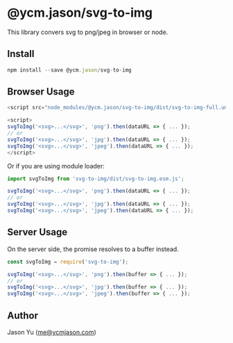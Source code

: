 # @ycm.jason/svg-to-img

This library convers svg to png/jpeg in browser or node.

## Install

```js
npm install --save @ycm.jason/svg-to-img
```

## Browser Usage

```js
<script src="node_modules/@ycm.jason/svg-to-img/dist/svg-to-img-full.umd.js"></script>

<script>
svgToImg('<svg>...</svg>', 'png').then(dataURL => { ... });
// or
svgToImg('<svg>...</svg>', 'jpg').then(dataURL => { ... });
svgToImg('<svg>...</svg>', 'jpeg').then(dataURL => { ... });
</script>
```

Or if you are using module loader:

```js
import svgToImg from 'svg-to-img/dist/svg-to-img.esm.js';

svgToImg('<svg>...</svg>', 'png').then(dataURL => { ... });
// or
svgToImg('<svg>...</svg>', 'jpg').then(dataURL => { ... });
svgToImg('<svg>...</svg>', 'jpeg').then(dataURL => { ... });
```

## Server Usage

On the server side, the promise resolves to a buffer instead.

```js
const svgToImg = require('svg-to-img');

svgToImg('<svg>...</svg>', 'png').then(buffer => { ... });
// or
svgToImg('<svg>...</svg>', 'jpg').then(buffer => { ... });
svgToImg('<svg>...</svg>', 'jpeg').then(buffer => { ... });
```


## Author
Jason Yu (me@ycmjason.com)

